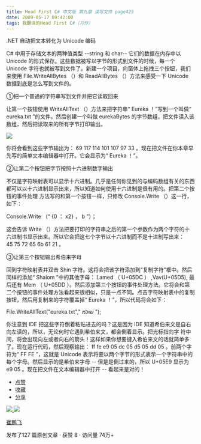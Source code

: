 ```yaml
---
title: Head First C# 中文版 第九章 读写文件 page425
date: 2009-05-17 09:42:00
tags: 我翻译的Head First C#（习作）
---
```

.NET  自动把文本转化为  Unicode  编码

  

C#  中用于存储文本的两种值类型  \--string  和  char--  它们的数据在内存中以  Unicode
的形式保存。这些数据被写以字节的形式到文件的时候，每一个  Unicode  字符也就被写到文件了。新建一个项目，向窗体上拖拽三个按钮，我们来使用
File.WriteAllBytes  （）和  ReadAllBytes  （）方法来感受一下  Unicode  数据到底是怎么写到文件的。

①把一个普通的字符串写到文件并把它读取回来

  

让第一个按钮使用  WriteAllText  （）方法来把字符串“  Eureka  ！”写到一个叫做“  eureka.txt
”的文件。然后创建一个叫做  eurekaBytes  的字节数组，把文件读入该数组，然后把读取来的所有字节打印输出。

  

![](https://p-blog.csdn.net/images/p_blog_csdn_net/cuipengfei1/EntryImages/20090517/2009-05-17_09-05-08.jpg)

你将会看到这些字节输出为：  69 117 114 101 107 97 33  。现在把文件在你本章早先写的简单文本编辑器中打开。它会显示为“
Eureka  ！”。

  

②让第二个按钮把字节按照十六进制数字输出

  

不仅是字符映射表可以显示十六进制。几乎是任何你见到的与编码数组有关的东西都可以以十六进制显示出来，所以知道如何使用十六进制是很有用的。把第二个按钮的事件处理
方法写的和第一个按钮一样，只修改  Console.Write  （）这一行，如下：

  

Console.Write  （“  {0  ：  x2}  ，  b  ”）；

  

这会告诉  Write  （）方法把要打印的字符串之后的第一个参数作为两个字符的十六进制书显示出来。所以它会把这七个字节以十六进制而不是十进制写出来：
45 75 72 65 6b 61 21  。

  

③让第三个按钮输出希伯来字母

  

回到字符映射表并双击  Shin  字符。这将会把该字符添加到“复制字符”框中。然后同样的添加“  Shalom  ”中的其他字母：  Lamed  （
U+05DC  ）  ,Vav(U+05D5),  最后还有  Mem  （  U+05DD
）。然后添加第三个按钮的事件处理方法。它将会和第二个按钮的事件处理方法看起来很相似，只是一点不同。点击字符映射表中的复制按钮，然后用复制来的字符覆盖掉“
Eureka  ！”，所以代码将会如下：

  

File.WriteAllText("eureka.txt","  שׁוּלּמּ  ");

  

你注意到  IDE  把这些字符倒着粘贴进去的吗？这是因为  IDE  知道希伯来文是自右向左读的，所以，无论何时它遇到希伯来文，都会倒着显示。把光标指向字
符中间，将会出现向左或者向右的箭头！这样如果你想要键入希伯来文的话就简单多了。现在运行代码，然后观察输出：  ff fe e9 05 dc 05 d5 05
dd 05  。前两个字符为“  FF FE  ”，这就是  Unicode  表示将要以两个字节的形式表示一个字符串中的每个字母。然后显示的是希伯来字母
\--  但是是倒过来的，所以  U+05E9  显示为  e9 05  。现在把文件在文本编辑器中打开  \--  看起来是对的！

  * [ 点赞  ](javascript:;)
  * [ 收藏  ](javascript:;)
  * [ 分享 ](javascript:;)

[ ![](https://profile.csdnimg.cn/5/2/5/3_cuipengfei1)
![](https://g.csdnimg.cn/static/user-reg-year/1x/11.png)
](https://blog.csdn.net/cuipengfei1)

[ 崔鹏飞 ](https://blog.csdn.net/cuipengfei1)

发布了127 篇原创文章  ·  获赞 8  ·  访问量 74万+

